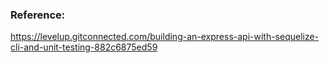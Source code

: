 ### Reference:
https://levelup.gitconnected.com/building-an-express-api-with-sequelize-cli-and-unit-testing-882c6875ed59